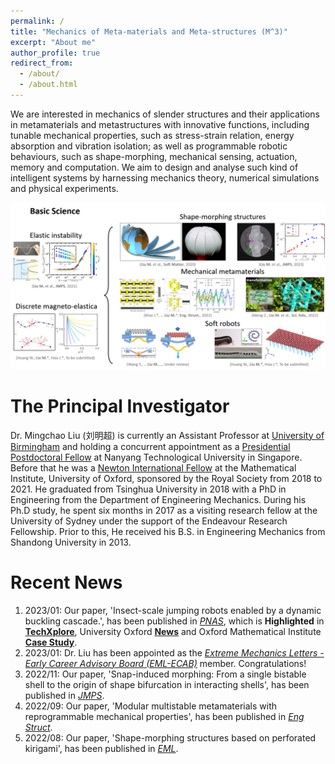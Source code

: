 ```yaml
---
permalink: /
title: "Mechanics of Meta-materials and Meta-structures (M^3)"
excerpt: "About me"
author_profile: true
redirect_from: 
  - /about/
  - /about.html
---
```


We are interested in mechanics of slender structures and their applications in metamaterials and metastructures with innovative functions, including tunable mechanical properties, such as stress-strain relation, energy absorption and vibration isolation; as well as programmable robotic behaviours, such as shape-morphing, mechanical sensing, actuation, memory and computation. We aim to design and analyse such kind of intelligent systems by harnessing mechanics theory, numerical simulations and physical experiments.

![Research Summary](/figures/ResearchSummary.png "Research Summary")

The Principal Investigator
======
Dr. Mingchao Liu (刘明超) is currently an Assistant Professor at [University of Birmingham](https://intranet.birmingham.ac.uk/index.aspx) and holding a concurrent appointment as a [Presidential Postdoctoral Fellow](https://www.ntu.edu.sg/research/research-careers/presidential-postdoctoral-fellowship-(ppf)) at Nanyang Technological University in Singapore. Before that he was a [Newton International Fellow](https://royalsociety.org/grants-schemes-awards/grants/newton-international/) at the Mathematical Institute, University of Oxford, sponsored by the Royal Society from 2018 to 2021. He graduated from Tsinghua University in 2018 with a PhD in Engineering from the Department of Engineering Mechanics. During his Ph.D study, he spent six months in 2017 as a visiting research fellow at the University of Sydney under the support of the Endeavour Research Fellowship. Prior to this, He received his B.S. in Engineering Mechanics from Shandong University in 2013.

Recent News
======
1. 2023/01: Our paper, 'Insect-scale jumping robots enabled by a dynamic buckling cascade.', has been published in [*PNAS*](https://doi.org/10.1073/pnas.2210651120), which is **Highlighted** in [**TechXplore**](https://techxplore.com/news/2023-01-click-beetle-inspired-robots-elastic-energy.html), University Oxford [**News**](https://www.ox.ac.uk/news/2023-01-24-leaping-beetles-inspire-new-miniature-jumping-robots-0) and Oxford Mathematical Institute [**Case Study**](https://www.maths.ox.ac.uk/node/62536).
1. 2023/01: Dr. Liu has been appointed as the [*Extreme Mechanics Letters - Early Career Advisory Board (EML-ECAB)*](https://imechanica.org/node/26465) member. Congratulations!
1. 2022/11: Our paper, 'Snap-induced morphing: From a single bistable shell to the origin of shape bifurcation in interacting shells', has been published in [*JMPS*](https://doi.org/10.1016/j.jmps.2022.105116).
1. 2022/09: Our paper, 'Modular multistable metamaterials with reprogrammable mechanical properties', has been published in [*Eng Struct*](https://doi.org/10.1016/j.engstruct.2022.114976). 
1. 2022/08: Our paper, 'Shape-morphing structures based on perforated kirigami', has been published in [*EML*](https://doi.org/10.1016/j.eml.2022.101857). 
